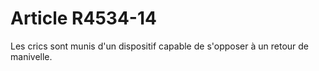 # Article R4534-14

  
Les crics sont munis d'un dispositif capable de s'opposer à un retour de manivelle.